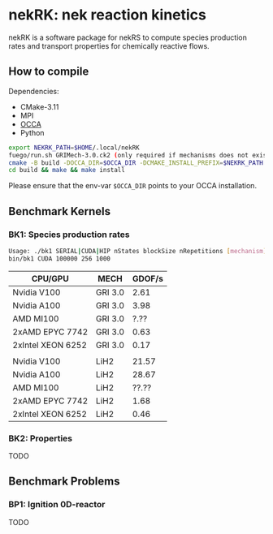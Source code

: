 # nekRK: nek reaction kinetics

nekRK is a software package for nekRS to compute species production rates and transport properties for chemically reactive flows.

## How to compile
Dependencies:
- CMake-3.11
- MPI
- [OCCA](https://github.com/libocca/occa) 
- Python

```sh
export NEKRK_PATH=$HOME/.local/nekRK
fuego/run.sh GRIMech-3.0.ck2 (only required if mechanisms does not exist in share/mechanism)
cmake -B build -DOCCA_DIR=$OCCA_DIR -DCMAKE_INSTALL_PREFIX=$NEKRK_PATH 
cd build && make && make install
```
Please ensure that the env-var `$OCCA_DIR` points to your OCCA installation. 

## Benchmark Kernels

### BK1: Species production rates

```sh
Usage: ./bk1 SERIAL|CUDA|HIP nStates blockSize nRepetitions [mechanism]
bin/bk1 CUDA 100000 256 1000
```

| CPU/GPU           | MECH    | GDOF/s |
| ----------------- | ------- | ------ |
| Nvidia V100       | GRI 3.0 |  2.61  | 
| Nvidia A100       | GRI 3.0 |  3.98  |
| AMD MI100         | GRI 3.0 |  ?.??  |
| 2xAMD EPYC 7742   | GRI 3.0 |  0.63  |
| 2xIntel XEON 6252 | GRI 3.0 |  0.17  |
|                   |         |        | 
| Nvidia V100       | LiH2    | 21.57  |
| Nvidia A100       | LiH2    | 28.67  | 
| AMD MI100         | LiH2    | ??.??  |
| 2xAMD EPYC 7742   | LiH2    |  1.68  |
| 2xIntel XEON 6252 | LiH2    |  0.46  |

### BK2: Properties

TODO

## Benchmark Problems 

### BP1: Ignition 0D-reactor

TODO
